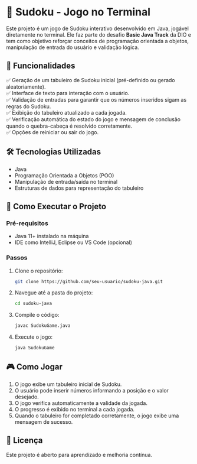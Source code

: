 # 🧩 Sudoku - Jogo no Terminal  

Este projeto é um jogo de Sudoku interativo desenvolvido em Java, jogável diretamente no terminal. Ele faz parte do desafio **Basic Java Track** da DIO e tem como objetivo reforçar conceitos de programação orientada a objetos, manipulação de entrada do usuário e validação lógica.  

## 🎯 Funcionalidades  

✅ Geração de um tabuleiro de Sudoku inicial (pré-definido ou gerado aleatoriamente).  
✅ Interface de texto para interação com o usuário.  
✅ Validação de entradas para garantir que os números inseridos sigam as regras do Sudoku.  
✅ Exibição do tabuleiro atualizado a cada jogada.  
✅ Verificação automática do estado do jogo e mensagem de conclusão quando o quebra-cabeça é resolvido corretamente.  
✅ Opções de reiniciar ou sair do jogo.  

## 🛠️ Tecnologias Utilizadas  

- Java  
- Programação Orientada a Objetos (POO)  
- Manipulação de entrada/saída no terminal  
- Estruturas de dados para representação do tabuleiro  

## 📌 Como Executar o Projeto  

### Pré-requisitos  
- Java 11+ instalado na máquina  
- IDE como IntelliJ, Eclipse ou VS Code (opcional)  

### Passos  
1. Clone o repositório:  
   ```sh
   git clone https://github.com/seu-usuario/sudoku-java.git
   ```
2. Navegue até a pasta do projeto:  
   ```sh
   cd sudoku-java
   ```
3. Compile o código:  
   ```sh
   javac SudokuGame.java
   ```
4. Execute o jogo:  
   ```sh
   java SudokuGame
   ```

## 🎮 Como Jogar  

1. O jogo exibe um tabuleiro inicial de Sudoku.  
2. O usuário pode inserir números informando a posição e o valor desejado.  
3. O jogo verifica automaticamente a validade da jogada.  
4. O progresso é exibido no terminal a cada jogada.  
5. Quando o tabuleiro for completado corretamente, o jogo exibe uma mensagem de sucesso.  
 

## 📜 Licença  

Este projeto é aberto para aprendizado e melhoria contínua.  